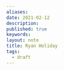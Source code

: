 ```yaml
---
aliases:
date: 2021-02-12
description:
published: true
keywords:
layout: note
title: Ryan Holiday
tags:
  - draft
---
```


</br>
